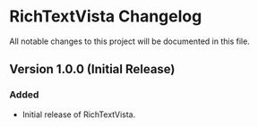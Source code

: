 RichTextVista Changelog
=============
All notable changes to this project will be documented in this file.
## Version 1.0.0 (Initial Release)
### Added
- Initial release of RichTextVista.
